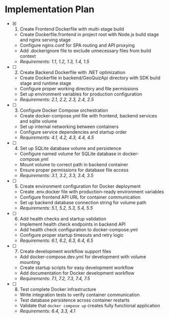 # Implementation Plan

- [x] 1. Create Frontend Dockerfile with multi-stage build





  - Create Dockerfile.frontend in project root with Node.js build stage and nginx serving stage
  - Configure nginx.conf for SPA routing and API proxying
  - Add .dockerignore file to exclude unnecessary files from build context
  - _Requirements: 1.1, 1.2, 1.3, 1.4, 1.5_

- [ ] 2. Create Backend Dockerfile with .NET optimization
  - Create Dockerfile in backend/GeoQuizApi directory with SDK build stage and runtime stage
  - Configure proper working directory and file permissions
  - Set up environment variables for production configuration
  - _Requirements: 2.1, 2.2, 2.3, 2.4, 2.5_

- [ ] 3. Configure Docker Compose orchestration
  - Create docker-compose.yml file with frontend, backend services and sqlite volume
  - Set up internal networking between containers
  - Configure service dependencies and startup order
  - _Requirements: 4.1, 4.2, 4.3, 4.4, 4.5_

- [ ] 4. Set up SQLite database volume and persistence
  - Configure named volume for SQLite database in docker-compose.yml
  - Mount volume to correct path in backend container
  - Ensure proper permissions for database file access
  - _Requirements: 3.1, 3.2, 3.3, 3.4, 3.5_

- [ ] 5. Create environment configuration for Docker deployment
  - Create .env.docker file with production-ready environment variables
  - Configure frontend API URL for container communication
  - Set up backend database connection string for volume path
  - _Requirements: 5.1, 5.2, 5.3, 5.4, 5.5_

- [ ] 6. Add health checks and startup validation
  - Implement health check endpoints in backend API
  - Add health check configuration to docker-compose.yml
  - Configure proper startup timeouts and retry logic
  - _Requirements: 6.1, 6.2, 6.3, 6.4, 6.5_

- [ ] 7. Create development workflow support files
  - Add docker-compose.dev.yml for development with volume mounting
  - Create startup scripts for easy development workflow
  - Add documentation for Docker development workflow
  - _Requirements: 7.1, 7.2, 7.3, 7.4, 7.5_

- [ ] 8. Test complete Docker infrastructure
  - Write integration tests to verify container communication
  - Test database persistence across container restarts
  - Validate that `docker compose up` creates fully functional application
  - _Requirements: 6.4, 3.3, 4.1_